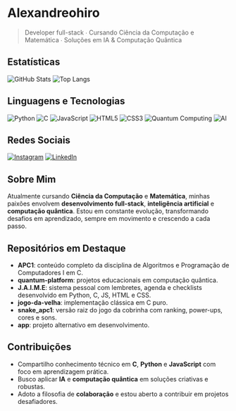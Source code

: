 #  Alexandreohiro

> Developer full-stack ∙ Cursando Ciência da Computação e Matemática ∙ Soluções em IA & Computação Quântica

##  Estatísticas

![GitHub Stats](https://github-readme-stats.vercel.app/api?username=alexandreohiro&show_icons=true&theme=dark)
![Top Langs](https://github-readme-stats.vercel.app/api/top-langs/?username=alexandreohiro&layout=compact&theme=dark)

##  Linguagens e Tecnologias

![Python](https://img.shields.io/badge/-Python-3776AB?logo=python&style=flat)
![C](https://img.shields.io/badge/-C-A8B9CC?logo=c&style=flat)
![JavaScript](https://img.shields.io/badge/-JavaScript-F7DF1E?logo=javascript&style=flat)
![HTML5](https://img.shields.io/badge/-HTML5-E34F26?logo=html5&style=flat)
![CSS3](https://img.shields.io/badge/-CSS3-1572B6?logo=css3&style=flat)
![Quantum Computing](https://img.shields.io/badge/-Quantum%20Computing-5C2D91?style=flat)
![AI](https://img.shields.io/badge/-AI-FF9900?style=flat)

##  Redes Sociais

[![Instagram](https://img.shields.io/badge/Instagram-@alexandreohiro-E4405F?logo=instagram&style=flat)](https://instagram.com/alexandreohiro)
[![LinkedIn](https://img.shields.io/badge/LinkedIn-Alexandre%20Vieira-0A66C2?logo=linkedin&style=flat)](https://www.linkedin.com/in/alexandre-vieira-b79359303)

##  Sobre Mim

Atualmente cursando **Ciência da Computação** e **Matemática**, minhas paixões envolvem **desenvolvimento full-stack**, **inteligência artificial** e **computação quântica**. Estou em constante evolução, transformando desafios em aprendizado, sempre em movimento e crescendo a cada passo.

##  Repositórios em Destaque

- **APC1**: conteúdo completo da disciplina de Algoritmos e Programação de Computadores I em C.
- **quantum-platform**: projetos educacionais em computação quântica.
- **J.A.I.M.E**: sistema pessoal com lembretes, agenda e checklists desenvolvido em Python, C, JS, HTML e CSS.
- **jogo-da-velha**: implementação clássica em C puro.
- **snake_apc1**: versão raiz do jogo da cobrinha com ranking, power-ups, cores e sons.
- **app**: projeto alternativo em desenvolvimento.

##  Contribuições

- Compartilho conhecimento técnico em **C**, **Python** e **JavaScript** com foco em aprendizagem prática.
- Busco aplicar **IA** e **computação quântica** em soluções criativas e robustas.
- Adoto a filosofia de **colaboração** e estou aberto a contribuir em projetos desafiadores.
